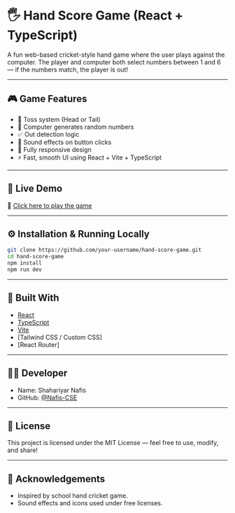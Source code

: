 # 🖐️ Hand Score Game (React + TypeScript)

A fun web-based cricket-style hand game where the user plays against the computer. The player and computer both select numbers between 1 and 6 — if the numbers match, the player is out!

---

## 🎮 Game Features

- 🎲 Toss system (Head or Tail)
- 🧠 Computer generates random numbers
- ✅ Out detection logic
- 🎵 Sound effects on button clicks
- 📱 Fully responsive design
- ⚡ Fast, smooth UI using React + Vite + TypeScript

---

## 🚀 Live Demo

🔗 [Click here to play the game](https://your-deployed-url.com)

---

## ⚙️ Installation & Running Locally

```bash
git clone https://github.com/your-username/hand-score-game.git
cd hand-score-game
npm install
npm run dev
```

---

## 🧱 Built With

- [React](https://reactjs.org/)
- [TypeScript](https://www.typescriptlang.org/)
- [Vite](https://vitejs.dev/)
- [Tailwind CSS / Custom CSS]
- [React Router]

---

## 👨‍💻 Developer

- Name: Shahariyar Nafis  
- GitHub: [@Nafis-CSE](https://github.com/Nafis-CSE)

---

## 📄 License

This project is licensed under the MIT License — feel free to use, modify, and share!

---

## 🙏 Acknowledgements

- Inspired by school hand cricket game.
- Sound effects and icons used under free licenses.
